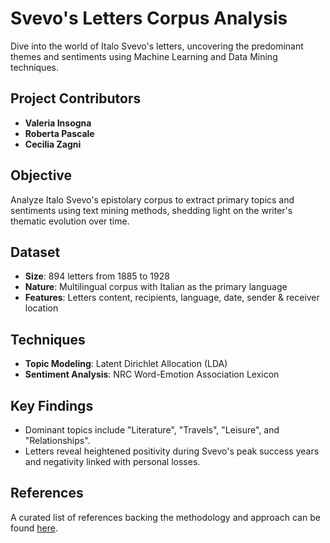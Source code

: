 # Svevo's Letters Corpus Analysis

Dive into the world of Italo Svevo's letters, uncovering the predominant themes and sentiments using Machine Learning and Data Mining techniques.

## Project Contributors
- **Valeria Insogna**
- **Roberta Pascale**
- **Cecilia Zagni**

## Objective
Analyze Italo Svevo's epistolary corpus to extract primary topics and sentiments using text mining methods, shedding light on the writer's thematic evolution over time.

## Dataset
- **Size**: 894 letters from 1885 to 1928
- **Nature**: Multilingual corpus with Italian as the primary language
- **Features**: Letters content, recipients, language, date, sender & receiver location

## Techniques
- **Topic Modeling**: Latent Dirichlet Allocation (LDA)
- **Sentiment Analysis**: NRC Word-Emotion Association Lexicon

## Key Findings
- Dominant topics include "Literature", "Travels", "Leisure", and "Relationships".
- Letters reveal heightened positivity during Svevo's peak success years and negativity linked with personal losses.

## References
A curated list of references backing the methodology and approach can be found [here](#).
